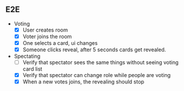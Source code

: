 ## E2E
- Voting
  - [x] User creates room
  - [x] Voter joins the room
  - [x] One selects a card, ui changes
  - [x] Someone clicks reveal, after 5 seconds cards get revealed.
- Spectating
  - [ ] Verify that spectator sees the same things without seeing voting card list
  - [x] Verify that spectator can change role while people are voting
  - [x] When a new votes joins, the revealing should stop